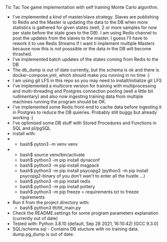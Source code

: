  Tic Tac Toe game implementation with self training Monte Carlo algorithm.
* I've implemented a kind of master/slave strategy. Slaves are publishing to Redis and the Master is updating the data to the DB when more statistics is gathered for given states (well, 2 or more samples for now per state before the state goes to the DB). I am using Redis channel to post the updates from the slaves to the master. I guess I'll have to rework it to use Redis Streams if I want ti implement multiple Masters because now this is not posssible or the data in the DB will become thrashed.
* I've implemented batch updates of the states coming from Redis to the DB
* The db_dump is out of date currently, but the schema is ok and there is docker-compose.yml, which should make you running in no time :)
* I am using git LFS in this repo so you may need to install/initialize git LFS
* I've implemented a multicore version for training with multiprocessing and multi-threading and Postgres connection pooling (well a little bit rudimentary) and also now ingesting training data from multiple machines running the program should be OK. 
* I've implemented some Redis front-end to cache data before ingesting it in Postgres to reduce the DB quieries. Probably still buggy but already working :)
* I've optimised some DB stuff with Stored Procedures and Functions in SQL and pl/pgSQL
* install with:
* * bash$ pyton3 -m venv venv
* * bash$ source venv/bin/activate
  * bash$ python3 -m pip install dynaconf
  * bash$ python3 -m pip install msgpack
  * bash$ python3 -m pip install psycopg2 (python3 -m pip install psycopg2-binary of you don't wan't to enter all the hustle ...)
  * bash$ python3 -m pip install redis
  * bash$ python3 -m pip install pottery
  * bash$ python3 -m pip freeze > requirements.txt to freeze rquirements
* Run it from the project directory with:
    * bash$ python3 ttt/ttt_main.py
* Check the README.settings for some program parameters explanation (currently out of date)
* Tested with:
    Python 3.8.10 (default, Sep 28 2021, 16:10:42) [GCC 9.3.0]
* SQL/schema.sql - Contains DB stucture with no training data. dump.pg_dump is out of date.
